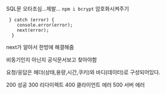 SQL문 오타조심...제발...
`npm i bcrypt`
암호화시켜주기

```
 } catch (error) {
    console.error(error);
    next(error);
  }

```

next가 알아서 한방에 해결해줌

비동기인지 아닌지 공식문서보고 찾아야함

요청/응답은
헤더(상태,용량,시간,쿠키)와
바디(데이터)로 구성되어있다.

200 성공
300 리다이렉트
400 클라이언트 에러
500 서버 에러
